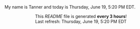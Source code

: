 My name is Tanner and today is Thursday, June 19, 5:20 PM EDT.

<p align="center">This <i>README</i> file is generated <b>every 3 hours</b>!</br>Last refresh: Thursday, June 19, 5:20 PM EDT<br /></p>
